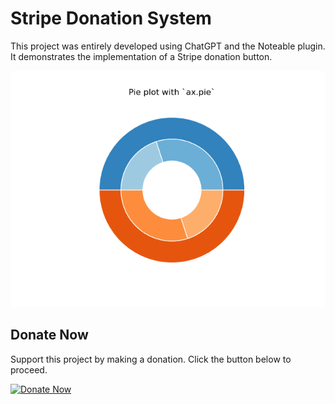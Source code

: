 
# Stripe Donation System

This project was entirely developed using ChatGPT and the Noteable plugin. It demonstrates the implementation of a Stripe donation button.

![Human AI Conflict](https://github.com/matthewhand/stripe-payment/blob/main/human_ai_conflict.png)

## Donate Now

Support this project by making a donation. Click the button below to proceed.

[![Donate Now](https://img.shields.io/badge/Donate-Now-green.svg)](https://checkout.stripe.com/pay/cs_live_a1QU12k5UWRf5ZE1XtHmyQPd809s1Uf5GAzhFcFladGz49hRdeJOWgSwjz)
